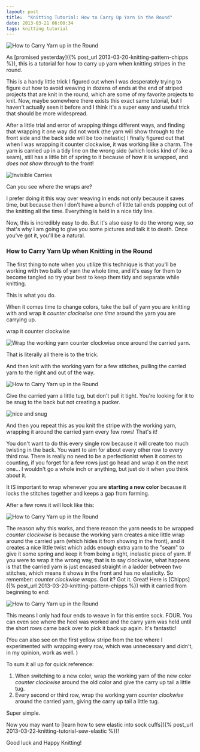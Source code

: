 ```yaml
---
layout: post
title:  "Knitting Tutorial: How to Carry Up Yarn in the Round"
date: 2013-03-21 06:00:34
tags: knitting tutorial
---
```

![How to Carry Yarn up in the Round](/uploads/2013/03/how-to-carry-header.jpg)

As [promised yesterday]({% post_url 2013-03-20-knitting-pattern-chipps %}), this is a tutorial for how to carry up yarn when knitting stripes in the round.

This is a handy little trick I figured out when I was desperately trying to figure out how to avoid weaving in dozens of ends at the end of striped projects that are knit in the round, which are some of my favorite projects to knit. Now, maybe somewhere there exists this exact same tutorial, but I haven't actually seen it before and I think it's a super easy and useful trick that should be more widespread.

After a little trial and error of wrapping things different ways, and finding that wrapping it one way did not work (the yarn will show through to the front side and the back side will be too inelastic) I finally figured out that when I was wrapping it counter clockwise, it was working like a charm. The yarn is carried up in a tidy line on the wrong side (which looks kind of like a seam), still has a little bit of spring to it because of how it is wrapped, and _does not show through_ to the front!

![Invisible Carries](/uploads/2013/03/wraps-dont-show-through.jpg)

Can you see where the wraps are?

I prefer doing it this way over weaving in ends not only because it saves time, but because then I don't have a bunch of little tail ends popping out of the knitting all the time. Everything is held in a nice tidy line.

Now, this is incredibly easy to do. But it's also easy to do the wrong way, so that's why I am going to give you some pictures and talk it to death. Once you've got it, you'll be a natural.

### How to Carry Yarn Up when Knitting in the Round

The first thing to note when you utilize this technique is that you'll be working with two balls of yarn the whole time, and it's easy for them to become tangled so try your best to keep them tidy and separate while knitting.

This is what you do.

When it comes time to change colors, take the ball of yarn you are knitting with and wrap it _counter clockwise one time_ around the yarn you are carrying up.

wrap it counter clockwise

![Wrap the working yarn counter clockwise once around the carried yarn.](/uploads/2013/03/wrap-counter-clockwise01.jpg)

That is literally all there is to the trick.

And then knit with the working yarn for a few stitches, pulling the carried yarn to the right and out of the way.

![How to Carry Yarn up in the Round](/uploads/2013/03/wrap-counter-clockwise.jpg)

Give the carried yarn a little tug, but don't pull it tight. You're looking for it to be snug to the back but not creating a pucker.

![nice and snug](/uploads/2013/03/tug-the-carried-yarn.jpg)

And then you repeat this as you knit the  stripe with the working yarn, wrapping it around the carried yarn every few rows! That's it!

You don't want to do this every single row because it will create too much twisting in the back. You want to aim for about every other row to every third row. There is really no need to be a perfectionist when it comes to counting, if you forget for a few rows just go head and wrap it on the next one... I wouldn't go a whole inch or anything, but just do it when you think about it.

It IS important to wrap whenever you are **starting a new color** because it locks the stitches together and keeps a gap from forming.

After a few rows it will look like this:

![How to Carry Yarn up in the Round](/uploads/2013/03/how-it-should-look.jpg)

The reason why this works, and there reason the yarn needs to be wrapped _counter clockwise_ is because the working yarn creates a nice little wrap around the carried yarn (which hides it from showing in the front), and it creates a nice little twist which adds enough extra yarn to the "seam" to give it some spring and keep it from being a tight, inelastic piece of yarn. If you were to wrap it the wrong way, that is to say clockwise, what happens is that the carried yarn is just encased straight in a ladder between two stitches, which means it shows in the front and has no elasticity. So remember: _counter clockwise wraps._ Got it? Got it. Great! Here is [Chipps]({% post_url 2013-03-20-knitting-pattern-chipps %}) with it carried from beginning to end:

![How to Carry Yarn up in the Round](/uploads/2013/03/the-full-sock.jpg)

This means I only had four ends to weave in for this entire sock. FOUR. You can even see where the heel was worked and the carry yarn was held until the short rows came back over to pick it back up again. It's fantastic!

(You can also see on the first yellow stripe from the toe where I experimented with wrapping every row, which was unnecessary and didn't, in my opinion, work as well. )

To sum it all up  for quick reference:

1. When switching to a new color, wrap the working yarn of the new color _counter clockwise_ around the old color and give the carry up tail a little tug.
2. Every second or third row, wrap the working yarn _counter clockwise_ around the carried yarn, giving the carry up tail a little tug.

Super simple.

Now you may want to [learn how to sew elastic into sock cuffs]({% post_url 2013-03-22-knitting-tutorial-sew-elastic %})!

Good luck and Happy Knitting!

